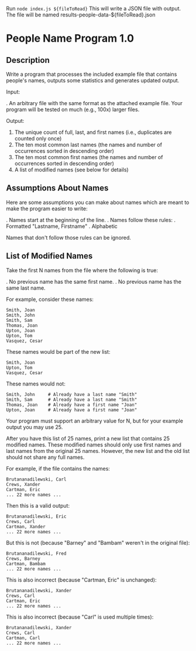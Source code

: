 Run `node index.js ${fileToRead}`
This will write a JSON file with output. The file will be named results-people-data-${fileToRead}.json

People Name Program 1.0
=======================

Description
-----------

Write a program that processes the included example file that contains
people's names, outputs some statistics and generates updated output.

Input:

 . An arbitrary file with the same format as the attached example file. Your
   program will be tested on much (e.g., 100x) larger files.


Output:

  1. The unique count of full, last, and first names (i.e., duplicates are
     counted only once)
  2. The ten most common last names (the names and number of occurrences
     sorted in descending order)
  3. The ten most common first names (the names and number of occurrences
     sorted in descending order)
  4. A list of modified names (see below for details)


Assumptions About Names
-----------------------

Here are some assumptions you can make about names which are meant to
make the program easier to write:

. Names start at the beginning of the line.
. Names follow these rules:
  . Formatted "Lastname, Firstname"
  . Alphabetic

Names that don't follow those rules can be ignored.



List of Modified Names
--------------------------

Take the first N names from the file where the following is true:

  . No previous name has the same first name.
  . No previous name has the same last name.

  For example, consider these names:

    Smith, Joan
    Smith, John
    Smith, Sam
    Thomas, Joan
    Upton, Joan
    Upton, Tom
    Vasquez, Cesar

  These names would be part of the new list:

    Smith, Joan
    Upton, Tom
    Vasquez, Cesar

  These names would not:

    Smith, John     # Already have a last name "Smith"
    Smith, Sam      # Already have a last name "Smith"
    Thomas, Joan    # Already have a first name "Joan"
    Upton, Joan     # Already have a first name "Joan"

Your program must support an arbitrary value for N, but for your example output
you may use 25.

After you have this list of 25 names, print a new list that contains 25
modified names.  These modified names should only use first names and last
names from the original 25 names.  However, the new list and the old list should
not share any full names.

  For example, if the file contains the names:

    Brutananadilewski, Carl
    Crews, Xander
    Cartman, Eric
    ... 22 more names ...

  Then this is a valid output:

    Brutananadilewski, Eric
    Crews, Carl
    Cartman, Xander
    ... 22 more names ...

  But this is not (because "Barney" and "Bambam" weren't in the original file):

    Brutananadilewski, Fred
    Crews, Barney
    Cartman, Bambam
    ... 22 more names ...

  This is also incorrect (because "Cartman, Eric" is unchanged):

    Brutananadilewski, Xander
    Crews, Carl
    Cartman, Eric
    ... 22 more names ...

  This is also incorrect (because "Carl" is used multiple times):

    Brutananadilewski, Xander
    Crews, Carl
    Cartman, Carl
    ... 22 more names ...


